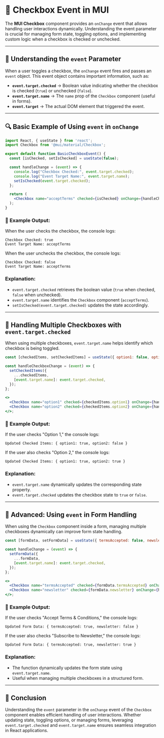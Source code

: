 # 🔲 Checkbox Event in MUI

The **MUI Checkbox** component provides an `onChange` event that allows handling user interactions dynamically. Understanding the event parameter is crucial for managing form state, toggling options, and implementing custom logic when a checkbox is checked or unchecked.

---

## 📌 **Understanding the `event` Parameter**

When a user toggles a checkbox, the `onChange` event fires and passes an `event` object. This event object contains important information, such as:

- **`event.target.checked`** → Boolean value indicating whether the checkbox is checked (`true`) or unchecked (`false`).
- **`event.target.name`** → The `name` prop of the `Checkbox` component (useful in forms).
- **`event.target`** → The actual DOM element that triggered the event.

---

## 🔍 **Basic Example of Using `event` in `onChange`**

```jsx
import React, { useState } from 'react';
import Checkbox from '@mui/material/Checkbox';

export default function BasicCheckboxEvent() {
  const [isChecked, setIsChecked] = useState(false);

  const handleChange = (event) => {
    console.log("Checkbox Checked:", event.target.checked);
    console.log("Event Target Name:", event.target.name);
    setIsChecked(event.target.checked);
  };

  return (
    <Checkbox name="acceptTerms" checked={isChecked} onChange={handleChange} />
  );
}
```

### 📝 **Example Output:**
When the user checks the checkbox, the console logs:
```
Checkbox Checked: true
Event Target Name: acceptTerms
```
When the user unchecks the checkbox, the console logs:
```
Checkbox Checked: false
Event Target Name: acceptTerms
```

### **Explanation:**
- `event.target.checked` retrieves the boolean value (`true` when checked, `false` when unchecked).
- `event.target.name` identifies the `Checkbox` component (`acceptTerms`).
- `setIsChecked(event.target.checked)` updates the state accordingly.

---

## 🔄 **Handling Multiple Checkboxes with `event.target.checked`**

When using multiple checkboxes, `event.target.name` helps identify which checkbox is being toggled.

```jsx
const [checkedItems, setCheckedItems] = useState({ option1: false, option2: false });

const handleCheckboxChange = (event) => {
  setCheckedItems({
    ...checkedItems,
    [event.target.name]: event.target.checked,
  });
};

<>
  <Checkbox name="option1" checked={checkedItems.option1} onChange={handleCheckboxChange} /> Option 1
  <Checkbox name="option2" checked={checkedItems.option2} onChange={handleCheckboxChange} /> Option 2
</>;
```

### 📝 **Example Output:**
If the user checks "Option 1," the console logs:
```
Updated Checked Items: { option1: true, option2: false }
```
If the user also checks "Option 2," the console logs:
```
Updated Checked Items: { option1: true, option2: true }
```

### **Explanation:**
- `event.target.name` dynamically updates the corresponding state property.
- `event.target.checked` updates the checkbox state to `true` or `false`.

---

## 🎯 **Advanced: Using `event` in Form Handling**

When using the `Checkbox` component inside a form, managing multiple checkboxes dynamically can improve form state handling.

```jsx
const [formData, setFormData] = useState({ termsAccepted: false, newsletter: false });

const handleChange = (event) => {
  setFormData({
    ...formData,
    [event.target.name]: event.target.checked,
  });
};

<>
  <Checkbox name="termsAccepted" checked={formData.termsAccepted} onChange={handleChange} /> Accept Terms & Conditions
  <Checkbox name="newsletter" checked={formData.newsletter} onChange={handleChange} /> Subscribe to Newsletter
</>;
```

### 📝 **Example Output:**
If the user checks "Accept Terms & Conditions," the console logs:
```
Updated Form Data: { termsAccepted: true, newsletter: false }
```
If the user also checks "Subscribe to Newsletter," the console logs:
```
Updated Form Data: { termsAccepted: true, newsletter: true }
```

### **Explanation:**
- The function dynamically updates the form state using `event.target.name`.
- Useful when managing multiple checkboxes in a structured form.

---

## 🚀 **Conclusion**

Understanding the `event` parameter in the `onChange` event of the `Checkbox` component enables efficient handling of user interactions. Whether updating state, toggling options, or managing forms, leveraging `event.target.checked` and `event.target.name` ensures seamless integration in React applications.


